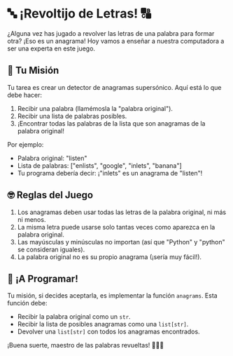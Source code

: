 # 🔤 ¡Revoltijo de Letras! 🔠

¿Alguna vez has jugado a revolver las letras de una palabra para formar otra? ¡Eso es un anagrama! Hoy vamos a enseñar a
nuestra computadora a ser una experta en este juego.

## 🎯 Tu Misión

Tu tarea es crear un detector de anagramas supersónico. Aquí está lo que debe hacer:

1. Recibir una palabra (llamémosla la "palabra original").
2. Recibir una lista de palabras posibles.
3. ¡Encontrar todas las palabras de la lista que son anagramas de la palabra original!

Por ejemplo:

- Palabra original: "listen"
- Lista de palabras: ["enlists", "google", "inlets", "banana"]
- Tu programa debería decir: ¡"inlets" es un anagrama de "listen"!

## 🤓 Reglas del Juego

1. Los anagramas deben usar todas las letras de la palabra original, ni más ni menos.
2. La misma letra puede usarse solo tantas veces como aparezca en la palabra original.
3. Las mayúsculas y minúsculas no importan (así que "Python" y "python" se consideran iguales).
4. La palabra original no es su propio anagrama (¡sería muy fácil!).

## 🚀 ¡A Programar!

Tu misión, si decides aceptarla, es implementar la función `anagrams`. Esta función debe:

- Recibir la palabra original como un `str`.
- Recibir la lista de posibles anagramas como una `list[str]`.
- Devolver una `list[str]` con todos los anagramas encontrados.

¡Buena suerte, maestro de las palabras revueltas! 🧙‍♂️✨